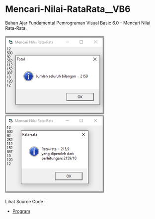 # Mencari-Nilai-RataRata__VB6
Bahan Ajar Fundamental Pemrograman Visual Basic 6.0 - Mencari Nilai Rata-Rata.<br><br>
<img src="https://github.com/RizkyKhapidsyah/Mencari-Nilai-RataRata__VB6/blob/master/result/001.PNG">
<img src="https://github.com/RizkyKhapidsyah/Mencari-Nilai-RataRata__VB6/blob/master/result/002.PNG"><br><br>
Lihat Source Code : <br>
- <a href="https://github.com/RizkyKhapidsyah/Mencari-Nilai-RataRata__VB6/blob/master/Form1.frm">Program</a>
